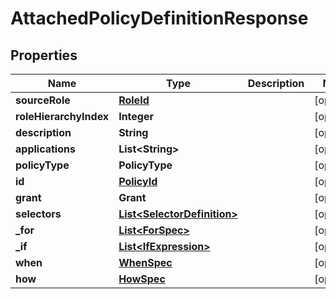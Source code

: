 

# AttachedPolicyDefinitionResponse


## Properties

| Name | Type | Description | Notes |
|------------ | ------------- | ------------- | -------------|
|**sourceRole** | [**RoleId**](RoleId.md) |  |  [optional] |
|**roleHierarchyIndex** | **Integer** |  |  [optional] |
|**description** | **String** |  |  [optional] |
|**applications** | **List&lt;String&gt;** |  |  [optional] |
|**policyType** | **PolicyType** |  |  [optional] |
|**id** | [**PolicyId**](PolicyId.md) |  |  [optional] |
|**grant** | **Grant** |  |  [optional] |
|**selectors** | [**List&lt;SelectorDefinition&gt;**](SelectorDefinition.md) |  |  [optional] |
|**_for** | [**List&lt;ForSpec&gt;**](ForSpec.md) |  |  [optional] |
|**_if** | [**List&lt;IfExpression&gt;**](IfExpression.md) |  |  [optional] |
|**when** | [**WhenSpec**](WhenSpec.md) |  |  [optional] |
|**how** | [**HowSpec**](HowSpec.md) |  |  [optional] |



